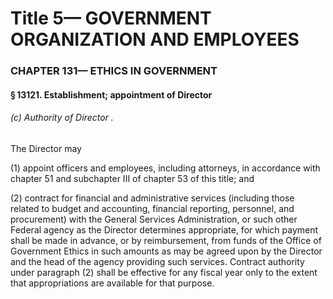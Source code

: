 
# Title 5— GOVERNMENT ORGANIZATION AND EMPLOYEES
### CHAPTER 131— ETHICS IN GOVERNMENT
#### § 13121. Establishment; appointment of Director
###### (c) Authority of Director .

The Director may

(1) appoint officers and employees, including attorneys, in accordance with chapter 51 and subchapter III of chapter 53 of this title; and

(2) contract for financial and administrative services (including those related to budget and accounting, financial reporting, personnel, and procurement) with the General Services Administration, or such other Federal agency as the Director determines appropriate, for which payment shall be made in advance, or by reimbursement, from funds of the Office of Government Ethics in such amounts as may be agreed upon by the Director and the head of the agency providing such services. Contract authority under paragraph (2) shall be effective for any fiscal year only to the extent that appropriations are available for that purpose.
